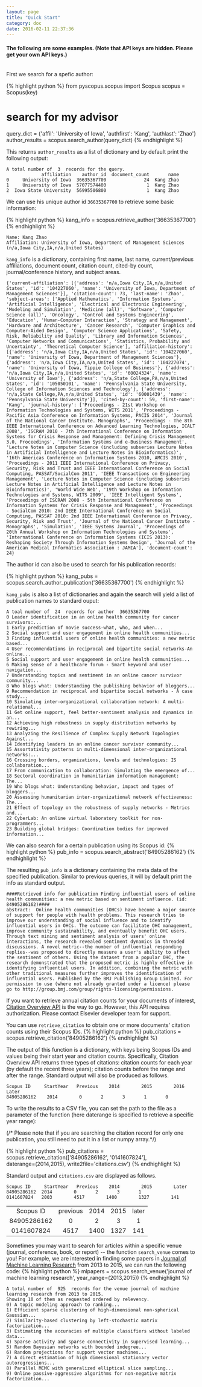 ```yaml
---
layout: page
title: "Quick Start"
category: doc
date: 2016-02-11 22:37:36
---
```


#### The following are some examples. (Note that API keys are hidden. Please get your own API keys.)

<br>
First we search for a spefic author:

{% highlight python %}
from pyscopus.scopus import Scopus
scopus = Scopus(key)
# search for my advisor
query_dict = {'affil': 'University of Iowa', 'authfirst': 'Kang', 'authlast': 'Zhao'}
author_results = scopus.search_author(query_dict)
{% endhighlight %}

This returns `author_results` as a list of dictionary and by default print the following output: 
<pre><code>A total number of  3  records for the query.
             affiliation    author_id  document_count       name
0     University of Iowa  36635367700              24  Kang Zhao
1     University of Iowa  57077574400               1  Kang Zhao
2  Iowa State University  56995506800               1  Kang Zhao
</code></pre>


We can use his unique author id `36635367700` to retrieve some basic information:

{% highlight python %}
kang_info = scopus.retrieve_author('36635367700')
{% endhighlight %}

<pre><code>Name: Kang Zhao
Affiliation: University of Iowa, Department of Management Sciences (n/a,Iowa City,IA,n/a,United States)
</code></pre>

`kang_info` is a dictionary, containing first name, last name, current/previous affiliations, document count, citation count, cited-by count, journal/conference history, and subject areas.
<pre class='longoutput'><code>{'current-affiliation': [{'address': 'n/a,Iowa City,IA,n/a,United States', 'id': '104227060', 'name': 'University of Iowa, Department of Management Sciences'}], 'citation-count': 73, 'last-name': 'Zhao', 'subject-areas': ['Applied Mathematics', 'Information Systems', 'Artificial Intelligence', 'Electrical and Electronic Engineering', 'Modeling and Simulation', 'Medicine (all)', 'Software', 'Computer Science (all)', 'Oncology', 'Control and Systems Engineering', 'Education', 'Human-Computer Interaction', 'Strategy and Management', 'Hardware and Architecture', 'Cancer Research', 'Computer Graphics and Computer-Aided Design', 'Computer Science Applications', 'Safety, Risk, Reliability and Quality', 'Library and Information Sciences', 'Computer Networks and Communications', 'Statistics, Probability and Uncertainty', 'Theoretical Computer Science'], 'affiliation-history': [{'address': 'n/a,Iowa City,IA,n/a,United States', 'id': '104227060', 'name': 'University of Iowa, Department of Management Sciences'}, {'address': 'n/a,Iowa City,IA,n/a,United States', 'id': '104227074', 'name': 'University of Iowa, Tippie College of Business'}, {'address': 'n/a,Iowa City,IA,n/a,United States', 'id': '60024324', 'name': 'University of Iowa'}, {'address': 'n/a,State College,PA,n/a,United States', 'id': '105050101', 'name': 'Pennsylvania State University, College of Information Sciences and Technology'}, {'address': 'n/a,State College,PA,n/a,United States', 'id': '60001439', 'name': 'Pennsylvania State University'}], 'cited-by-count': 59, 'first-name': 'Kang', 'journal-history': ['Proceedings - 21st Workshop on Information Technologies and Systems, WITS 2011', 'Proceedings - Pacific Asia Conference on Information Systems, PACIS 2014', 'Journal of the National Cancer Institute. Monographs', 'Proceedings - The 8th IEEE International Conference on Advanced Learning Technologies, ICALT 2008', 'ISCRAM 2010 - 7th International Conference on Information Systems for Crisis Response and Management: Defining Crisis Management 3.0, Proceedings', 'Information Systems and e-Business Management', 'Lecture Notes in Computer Science (including subseries Lecture Notes in Artificial Intelligence and Lecture Notes in Bioinformatics)', '16th Americas Conference on Information Systems 2010, AMCIS 2010', 'Proceedings - 2011 IEEE International Conference on Privacy, Security, Risk and Trust and IEEE International Conference on Social Computing, PASSAT/SocialCom 2011', 'IEEE Transactions on Engineering Management', 'Lecture Notes in Computer Science (including subseries Lecture Notes in Artificial Intelligence and Lecture Notes in Bioinformatics)', 'World Wide Web', '19th Workshop on Information Technologies and Systems, WITS 2009', 'IEEE Intelligent Systems', 'Proceedings of ISCRAM 2008 - 5th International Conference on Information Systems for Crisis Response and Management', 'Proceedings - SocialCom 2010: 2nd IEEE International Conference on Social Computing, PASSAT 2010: 2nd IEEE International Conference on Privacy, Security, Risk and Trust', 'Journal of the National Cancer Institute - Monographs', 'Simulation', 'IEEE Systems Journal', 'Proceedings of 20th Annual Workshop on Information Technologies and Systems', 'International Conference on Information Systems (ICIS 2013): Reshaping Society Through Information Systems Design', 'Journal of the American Medical Informatics Association : JAMIA'], 'document-count': 24}
</code></pre>

The author id can also be used to search for his publication records:

{% highlight python %}
kang_pubs = scopus.search_author_publication('36635367700')
{% endhighlight %}

`kang_pubs` is also a list of dictionaries and again the search will yield a list of publication names to standard ouput:
<pre class='longoutput'><code>A toal number of  24  records for author  36635367700
0 Leader identification in an online health community for cancer survivors:...
1 Early prediction of movie success-what, who, and when...
2 Social support and user engagement in online health communities...
3 Finding influential users of online health communities: a new metric based...
4 User recommendations in reciprocal and bipartite social networks-An online...
5 Social support and user engagement in online health communities...
6 Making sense of a healthcare forum - Smart keyword and user navigation...
7 Understanding topics and sentiment in an online cancer survivor community...
8 Who blogs what: Understanding the publishing behavior of bloggers...
9 Recommendation in reciprocal and bipartite social networks - A case study...
10 Simulating inter-organizational collaboration network: A multi-relational...
11 Get online support, feel better-sentiment analysis and dynamics in an...
12 Achieving high robustness in supply distribution networks by rewiring...
13 Analyzing the Resilience of Complex Supply Network Topologies Against...
14 Identifying leaders in an online cancer survivor community...
15 Assortativity patterns in multi-dimensional inter-organizational networks:...
16 Crossing borders, organizations, levels and technologies: IS collaboration...
17 From communication to collaboration: Simulating the emergence of...
18 Sectoral coordination in humanitarian information management: The...
19 Who blogs what: Understanding behavior, impact and types of bloggers...
20 Assessing humanitarian inter-organizational network effectiveness: The...
21 Effect of topology on the robustness of supply networks - Metrics and...
22 CyberLab: An online virtual laboratory toolkit for non-programmers...
23 Building global bridges: Coordination bodies for improved information...
</code></pre>

We can also search for a certain publication using its Scopus id:
{% highlight python %}
pub_info = scopus.search_abstract('84905286162')
{% endhighlight %}

The resulting `pub_info` is a dictionary containing the meta data of the specified publication. Similar to previous queries, it will by default print the info as standard output.

<pre class='longoutput'><code>####Retrieved info for publication Finding influential users of online health communities: a new metric based on sentiment influence. (id: 84905286162)####
abstract:  Online health communities (OHCs) have become a major source of support for people with health problems. This research tries to improve our understanding of social influence and to identify influential users in OHCs. The outcome can facilitate OHC management, improve community sustainability, and eventually benefit OHC users. Through text mining and sentiment analysis of users' online interactions, the research revealed sentiment dynamics in threaded discussions. A novel metric--the number of influential responding replies--was proposed to directly measure a user's ability to affect the sentiment of others. Using the dataset from a popular OHC, the research demonstrated that the proposed metric is highly effective in identifying influential users. In addition, combining the metric with other traditional measures further improves the identification of influential users. Published by the BMJ Publishing Group Limited. For permission to use (where not already granted under a licence) please go to http://group.bmj.com/group/rights-licensing/permissions.</code></pre>

If you want to retrieve annual citation counts for your documents of interest, <a href="http://api.elsevier.com/documentation/AbstractCitationAPI.wadl" target="_blank">Citation Overview API</a> is the way to go. However, this API requires authorization. Please contact Elsevier developer team for support.

You can use `retrieve_citation` to obtain one or more documents' citation counts using their Scopus IDs. 
{% highlight python %}
pub_citations = scopus.retrieve_citation('84905286162')
{% endhighlight %}

The output of this function is a dictionary, with keys being Scopus IDs and values being their start year and citation counts. Specifically, Citation Overview API returns three types of citations: citation counts for each year (by default the recent three years); citation counts before the range and after the range. Standard output will also be produced as follows.
<pre><code>Scopus ID     StartYear   Previous    2014        2015        2016        Later
84905286162    2014        0       2       3       1       0
</code></pre>

To write the results to a CSV file, you can set the path to the file as a parameter of the function (here daterange is specified to retrieve a specific year range):

(/* Please note that if you are searching the citation record for only one publication, you still need to put it in a list or numpy array.*/)

{% highlight python %}
pub_citations = scopus.retrieve_citation(['84905286162', '0141607824'],\
     daterange=(2014,2015), write2file='citations.csv')
{% endhighlight %}

Standard output and `citations.csv` are displayed as follows.

<pre><code>Scopus ID     StartYear   Previous    2014        2015        Later
84905286162  2014        0       2       3       1
0141607824   2003        4517        1400        1327        141
</code></pre>

<table class="table table-bordered table-hover table-condensed">
<tbody><tr><td align="center">Scopus ID</td>
<td align="center">previous</td>
<td align="center">2014</td>
<td align="center">2015</td>
<td align="center">later</td>
</tr>
<tr><td align="center">84905286162</td>
<td align="center">0</td>
<td align="center">2</td>
<td align="center">3</td>
<td align="center">1</td>
</tr>
<tr><td align="center">0141607824</td>
<td align="center">4517</td>
<td align="center">1400</td>
<td align="center">1327</td>
<td align="center">141</td>
</tr>
</tbody></table>

Sometimes you may want to search for articles within a specific venue (journal, conference, book, or report) -- the function `search_venue` comes to you! For example, we are interested in finding some papers in <a href='http://www.jmlr.org/' target='_blank'>Journal of Machine Learning Research</a> from 2013 to 2015, we can run the following code:
{% highlight python %}
mlpapers = scopus.search_venue('journal of machine learning research', year_range=(2013,2015))
{% endhighlight %}

<pre><code>A total number of  925  records for the venue journal of machine learning research from 2013 to 2015.
Showing 10 of them as requested ordered by relevency.
0) A topic modeling approach to ranking...
1) Efficient sparse clustering of high-dimensional non-spherical Gaussian...
2) Similarity-based clustering by left-stochastic matrix factorization...
3) Estimating the accuracies of multiple classifiers without labeled data...
4) Sparse activity and sparse connectivity in supervised learning...
5) Random Bayesian networks with bounded indegree...
6) Random projections for support vector machines...
7) A direct estimation of high dimensional stationary vector autoregressions...
8) Parallel MCMC with generalized elliptical slice sampling...
9) Online passive-aggressive algorithms for non-negative matrix factorization...
</code></pre>


